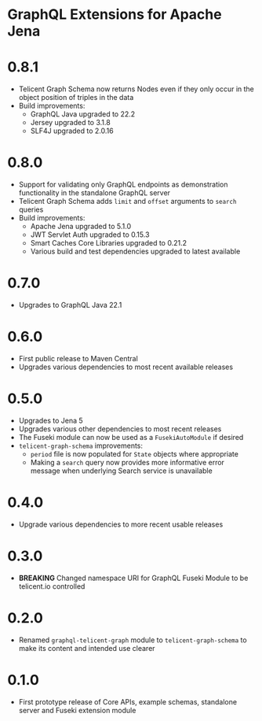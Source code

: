 # GraphQL Extensions for Apache Jena

# 0.8.1

- Telicent Graph Schema now returns Nodes even if they only occur in the object position of triples in the data
- Build improvements:
    - GraphQL Java upgraded to 22.2
    - Jersey upgraded to 3.1.8
    - SLF4J upgraded to 2.0.16


# 0.8.0

- Support for validating only GraphQL endpoints as demonstration functionality in the standalone GraphQL server
- Telicent Graph Schema adds `limit` and `offset` arguments to `search` queries
- Build improvements:
    - Apache Jena upgraded to 5.1.0
    - JWT Servlet Auth upgraded to 0.15.3
    - Smart Caches Core Libraries upgraded to 0.21.2
    - Various build and test dependencies upgraded to latest available

# 0.7.0

- Upgrades to GraphQL Java 22.1

# 0.6.0

- First public release to Maven Central
- Upgrades various dependencies to most recent available releases

# 0.5.0

- Upgrades to Jena 5
- Upgrades various other dependencies to most recent releases
- The Fuseki module can now be used as a `FusekiAutoModule` if desired
- `telicent-graph-schema` improvements:
    - `period` file is now populated for `State` objects where appropriate
    - Making a `search` query now provides more informative error message when underlying Search service is unavailable

# 0.4.0

- Upgrade various dependencies to more recent usable releases

# 0.3.0

- **BREAKING** Changed namespace URI for GraphQL Fuseki Module to be telicent.io controlled

# 0.2.0

- Renamed `graphql-telicent-graph` module to `telicent-graph-schema` to make its content and intended use clearer

# 0.1.0

- First prototype release of Core APIs, example schemas, standalone server and Fuseki extension module
